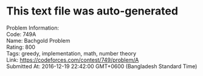 # This text file was auto-generated  
  
Problem Information:  
Code: 749A  
Name: Bachgold Problem  
Rating: 800  
Tags: greedy, implementation, math, number theory  
Link: https://codeforces.com/contest/749/problem/A  
Submitted At: 2016-12-19 22:42:00 GMT+0600 (Bangladesh Standard Time)  
